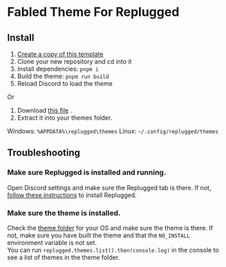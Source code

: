 # Fabled Theme For Replugged

## Install

1. [Create a copy of this template](https://github.com/replugged-org/theme-template/generate)
2. Clone your new repository and cd into it
3. Install dependencies: `pnpm i`
4. Build the theme: `pnpm run build`
5. Reload Discord to load the theme

Or

1. Download
[this file](https://github.com/Teltta/fabled-theme/releases/latest/download/fabled-theme.zip)
.
2. Extract it into your themes folder.

Windows: `%APPDATA%\replugged\themes`
Linux: `~/.config/replugged/themes`

## Troubleshooting

### Make sure Replugged is installed and running.

Open Discord settings and make sure the Replugged tab is there. If not,
[follow these instructions](https://github.com/replugged-org/replugged#installation) to install
Replugged.

### Make sure the theme is installed.

Check the [theme folder](https://github.com/replugged-org/replugged#installing-plugins-and-themes)
for your OS and make sure the theme is there. If not, make sure you have built the theme and that
the `NO_INSTALL` environment variable is not set.  
You can run `replugged.themes.list().then(console.log)` in the console to see a list of themes in
the theme folder.
